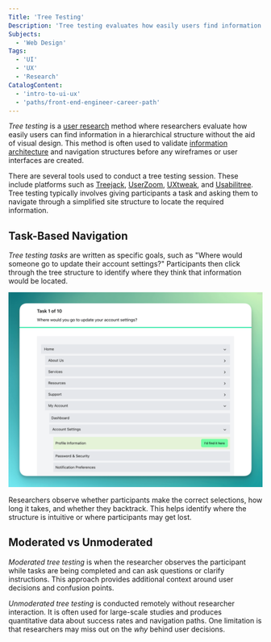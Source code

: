 ```yaml
---
Title: 'Tree Testing'
Description: 'Tree testing evaluates how easily users find information in a hierarchical structure.'
Subjects:
  - 'Web Design'
Tags:
  - 'UI'
  - 'UX'
  - 'Research'
CatalogContent:
  - 'intro-to-ui-ux'
  - 'paths/front-end-engineer-career-path'
---
```


*Tree testing* is a [user research](https://www.codecademy.com/resources/docs/uiux/user-research) method where researchers evaluate how easily users can find information in a hierarchical structure without the aid of visual design. This method is often used to validate [information architecture](https://www.codecademy.com/resources/docs/uiux/information-architecture) and navigation structures before any wireframes or user interfaces are created.

There are several tools used to conduct a tree testing session. These include platforms such as [Treejack](https://www.optimalworkshop.com/treejack/), [UserZoom](https://www.userzoom.com/), [UXtweak](https://www.uxtweak.com/), and [Usabilitree](https://www.usabilitree.com/). Tree testing typically involves giving participants a task and asking them to navigate through a simplified site structure to locate the required information.

## Task-Based Navigation

_Tree testing tasks_ are written as specific goals, such as "Where would someone go to update their account settings?" Participants then click through the tree structure to identify where they think that information would be located.

![Diagram showing the process of tree testing: participant is given a task and selects a branch on the tree](https://raw.githubusercontent.com/Codecademy/docs/main/media/tree-testing-task.png)

Researchers observe whether participants make the correct selections, how long it takes, and whether they backtrack. This helps identify where the structure is intuitive or where participants may get lost.

## Moderated vs Unmoderated

_Moderated tree testing_ is when the researcher observes the participant while tasks are being completed and can ask questions or clarify instructions. This approach provides additional context around user decisions and confusion points.

_Unmoderated tree testing_ is conducted remotely without researcher interaction. It is often used for large-scale studies and produces quantitative data about success rates and navigation paths. One limitation is that researchers may miss out on the _why_ behind user decisions.
